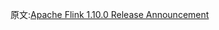 


原文:[Apache Flink 1.10.0 Release Announcement](https://flink.apache.org/news/2020/02/11/release-1.10.0.html)
